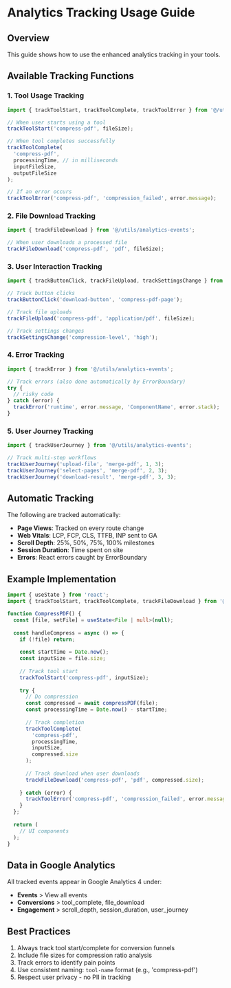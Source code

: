 # Analytics Tracking Usage Guide

## Overview
This guide shows how to use the enhanced analytics tracking in your tools.

## Available Tracking Functions

### 1. Tool Usage Tracking

```typescript
import { trackToolStart, trackToolComplete, trackToolError } from '@/utils/analytics-events';

// When user starts using a tool
trackToolStart('compress-pdf', fileSize);

// When tool completes successfully
trackToolComplete(
  'compress-pdf',
  processingTime, // in milliseconds
  inputFileSize,
  outputFileSize
);

// If an error occurs
trackToolError('compress-pdf', 'compression_failed', error.message);
```

### 2. File Download Tracking

```typescript
import { trackFileDownload } from '@/utils/analytics-events';

// When user downloads a processed file
trackFileDownload('compress-pdf', 'pdf', fileSize);
```

### 3. User Interaction Tracking

```typescript
import { trackButtonClick, trackFileUpload, trackSettingsChange } from '@/utils/analytics-events';

// Track button clicks
trackButtonClick('download-button', 'compress-pdf-page');

// Track file uploads
trackFileUpload('compress-pdf', 'application/pdf', fileSize);

// Track settings changes
trackSettingsChange('compression-level', 'high');
```

### 4. Error Tracking

```typescript
import { trackError } from '@/utils/analytics-events';

// Track errors (also done automatically by ErrorBoundary)
try {
  // risky code
} catch (error) {
  trackError('runtime', error.message, 'ComponentName', error.stack);
}
```

### 5. User Journey Tracking

```typescript
import { trackUserJourney } from '@/utils/analytics-events';

// Track multi-step workflows
trackUserJourney('upload-file', 'merge-pdf', 1, 3);
trackUserJourney('select-pages', 'merge-pdf', 2, 3);
trackUserJourney('download-result', 'merge-pdf', 3, 3);
```

## Automatic Tracking

The following are tracked automatically:
- **Page Views**: Tracked on every route change
- **Web Vitals**: LCP, FCP, CLS, TTFB, INP sent to GA
- **Scroll Depth**: 25%, 50%, 75%, 100% milestones
- **Session Duration**: Time spent on site
- **Errors**: React errors caught by ErrorBoundary

## Example Implementation

```typescript
import { useState } from 'react';
import { trackToolStart, trackToolComplete, trackFileDownload } from '@/utils/analytics-events';

function CompressPDF() {
  const [file, setFile] = useState<File | null>(null);
  
  const handleCompress = async () => {
    if (!file) return;
    
    const startTime = Date.now();
    const inputSize = file.size;
    
    // Track tool start
    trackToolStart('compress-pdf', inputSize);
    
    try {
      // Do compression
      const compressed = await compressPDF(file);
      const processingTime = Date.now() - startTime;
      
      // Track completion
      trackToolComplete(
        'compress-pdf',
        processingTime,
        inputSize,
        compressed.size
      );
      
      // Track download when user downloads
      trackFileDownload('compress-pdf', 'pdf', compressed.size);
      
    } catch (error) {
      trackToolError('compress-pdf', 'compression_failed', error.message);
    }
  };
  
  return (
    // UI components
  );
}
```

## Data in Google Analytics

All tracked events appear in Google Analytics 4 under:
- **Events** > View all events
- **Conversions** > tool_complete, file_download
- **Engagement** > scroll_depth, session_duration, user_journey

## Best Practices

1. Always track tool start/complete for conversion funnels
2. Include file sizes for compression ratio analysis
3. Track errors to identify pain points
4. Use consistent naming: `tool-name` format (e.g., 'compress-pdf')
5. Respect user privacy - no PII in tracking
